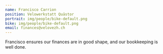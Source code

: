 ```yaml
---
name: Francisco Carrion
position: Velowerkstatt Quästor
portrait: img/people/bike-default.png
bike: img/people/bike-default.png
email: finances@velovezh.ch
---
```

Francisco ensures our finances are in good shape, and our bookkeeping is well done.